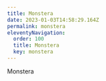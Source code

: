 ```yaml
---
title: Monstera
date: 2023-01-03T14:58:29.164Z
permalink: monstera
eleventyNavigation:
  order: 100
  title: Monstera
  key: monstera
---
```

M﻿onstera